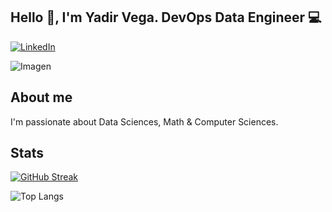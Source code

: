 ## Hello 👋, I'm Yadir Vega.        DevOps Data Engineer 💻 
[![LinkedIn](https://img.shields.io/badge/LinkedIn-0077B5?style=for-the-badge&logo=linkedin&logoColor=white)](https://www.linkedin.com/in/yadir-vega/)

![Imagen](https://t4.ftcdn.net/jpg/05/53/56/05/360_F_553560505_ghYNRGb1zyJFFE9mPcTtYZdT3w41CTsh.jpg)

## About me
I'm passionate about Data Sciences, Math & Computer Sciences. 

## Stats
[![GitHub Streak](https://streak-stats.demolab.com?user=vyadir&theme=vue-dark&hide_border=true&border_radius=10&date_format=M%20j%5B%2C%20Y%5D&card_width=500)](https://git.io/streak-stats)


![Top Langs](https://github-readme-stats.vercel.app/api/top-langs/?username=vyadir&hide_progress=false)
